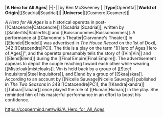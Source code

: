 

|**A Hero for All Ages**|
|-|-|
|by  Ben McSweeney |
|**Type**|Operetta|
|**World of Origin**|[[Scadrial\|Scadrial]]|
|**Universe**|[[Cosmere\|Cosmere]]|

*A Hero for All Ages* is a historical operetta in post-[[Catacendre\|Catacendre]] [[Scadrial\|Scadrial]], written by [[Sablerfils\|Sablerfils]] and [[Buissonommes\|Buissonommes]].
A performance at [[Clarvonne's Theater\|Clarvonne's Theater]] in [[Elendel\|Elendel]] was advertised in *The House Record* on the 1st of Doxil, 342 [[Catacendre\|PC]]. The title is a play on the term "[[Hero of Ages\|Hero of Ages]]", and the operetta presumably tells the story of [[Vin\|Vin]] and [[Elend\|Elend]] during the [[Final Empire\|Final Empire]]. The advertisement appears to depict the couple reaching toward each other while wearing [[Mistcloak\|mistcloaks]]. Vin is held back by a group of [[Steel Inquisitors\|Steel Inquisitors]], and Elend by a group of [[Skaa\|skaa]].
According to an account by [[Nicelle Sauvage\|Nicelle Sauvage]] published in *The Two Seasons* in 348 [[Catacendre\|PC]], the [[Kandra\|kandra]] [[Tabaar\|Tabaar]] once played the role of [[Human\|Human]] in the play. She reminded him of his masterful performance in an effort to boost his confidence.



https://coppermind.net/wiki/A_Hero_for_All_Ages